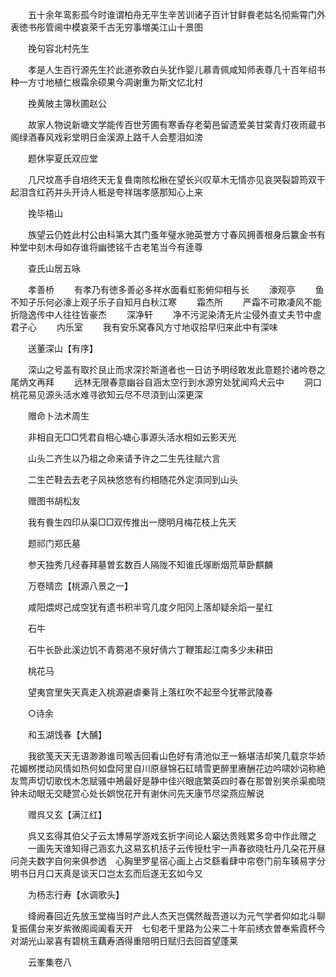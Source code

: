 <!-- { "loadSidebar": true } -->
　　五十余年鸾影孤今时谁谓柏舟无平生辛苦训诸子百计甘鲜飬老姑名彻紫霄门外表徳书彤管阃中模哀荣千古无穷事増美江山十景图

　　挽句容北村先生

　　孝是人生百行源先生扵此道弥敦白头犹作婴儿慕青佩咸知师表尊几十百年绍书种一方寸地植仁根霜余硕果今凋谢重为斯文忆北村

　　挽黄陂主簿秋圃赵公

　　故家人物说新塘文学能传百世芳圃有寒香存老菊邑留遗爱美甘棠青灯夜雨蔵书阁绿酒春风戏彩堂明日金溪源上路千人会塟泪如滂

　　题休寜夏氏双应堂

　　几尺坟髙手自培终天无复飬南陔松楸在望长兴叹草木无情亦见哀哭裂碧筠双干起泪含红药并头开诗人秪是夸祥瑞孝感那知心上来

　　挽毕梧山

　　族望云仍姓此村公由科第大其门蚤年璧水驰英誉方寸春风拥善根身后籝金书有种堂中刻木母如存谁将幽徳铭千古老笔当今有逹尊

　　查氏山居五咏

　　孝善桥
　　有孝乃有徳多善必多祥水面看虹影俯仰相与长
　　濠观亭
　　鱼不知子乐何必濠上观子乐子自知月白秋江寒
　　霜杰所
　　严霜不可欺凄风不能折隐逸传中人往往皆豪杰
　　深净轩
　　净不污泥染清无片尘侵外直丈夫节中虗君子心
　　内乐室
　　我有安乐窝春风方寸地収拾早归来此中有深味

　　送董深山【有序】

　　深山之号盖有取扵艮止而求深扵斯道者也一日访予明经敢发此意题扵诸吟卷之尾炳文再拜
　　远林无限春意幽谷自涵太空行到水源穷处犹闻鸡犬云中
　　洞口桃花易见源头活水难寻欲知云尽不尽湏到山深更深

　　赠命卜法术周生

　　非相自无□□凭君自相心塘心事源头活水相如云影天光

　　山头二齐生以乃祖之命来请予许之二生先往赋六言

　　二生芒鞋去去老子风袂悠悠有约相随花外定湏同到山头

　　赠图书胡松友

　　我有飬生四印从渠□□双传推出一牕明月梅花枝上先天

　　题祁门郑氏墓

　　参天独秀几经春拜墓曽玄数百人隔陇不知谁氏塜断烟荒草卧麒麟

　　万卷晴峦【桃源八景之一】

　　咸阳煨烬己成空犹有遗书积半穹几度夕阳冈上落却疑余熖一星红

　　石牛

　　石牛长卧此溪边饥不青蒭渇不泉好倩六丁鞭策起江南多少未耕田

　　桃花马

　　望夷宫里失天真走入桃源避虐秦背上落红吹不起至今犹帯武陵春

　　○诗余

　　和玉湖饯春【大酺】

　　我欲笺天天无语渺渺谁司喉舌回看山色好有清池似玊一觞堪洁却笑几载京华娇花媚桞搅动风情如热何如盘阿里自川原昼锦石矼晴雪更醉里赓酬花边吟啸妙词称絶　友莺声切切歌伐木怎赋骚中鴂最好是静中佳兴眼底繁英四时春在那曽别笑杀渠痴晓钟未动眼无交睫赏心处长娯悦花开有谢休问先天康节尽梁燕应解说

　　赠呉又玄【满江红】

　　呉又玄得其伯父子云太博易学游戏玄折字间论人竆达贵贱累多竒中作此赠之
　　一画先天谁知得己涵玄九这易玄机括子云传授杜宇一声春欲晓牡丹几朶花开昼问尧夫数字自何来俱参透　心胸里罗星宿心画上占爻繇看肆中帘卷门前车辏易字分明书日月口天真是谈天口岂太玄而后遂无玄如今又

　　为杨志行寿【水调歌头】

　　绛阙春回近先放玉堂梅当时产此人杰天岂偶然哉吾道以为元气学者仰如北斗聊复振儒台来岁紫微阁阊阖看天开　七旬老千里路为公来二十年前绣衣曽奉紫霞杯今对湖光山翠喜有碧桃玉藕寿酒得重陪明日赋归去回首望蓬莱

　　云峯集卷八

